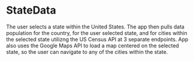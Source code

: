 # StateData

The user selects a state within the United States. The app then pulls data population for the country, for the user selected state, and for cities within the selected state utilizng the US Census API at 3 separate endpoints. App also uses the Google Maps API to load a map centered on the selected state, so the user can navigate to any of the cities within the state. 
